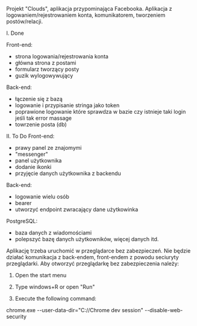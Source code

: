 Projekt "Clouds", aplikacja przypominająca Facebooka. Aplikacja z logowaniem/rejestrowaniem konta, komunikatorem, tworzeniem postów/relacji.

I. Done

Front-end:
- strona logowania/rejestrowania konta
- główna strona z postami
- formularz tworzący posty
- guzik wylogowywujący

Back-end:
- łączenie się z bazą
- logowanie i przypisanie stringa jako token
- poprawione logowanie które sprawdza w bazie czy istnieje taki login jeśli tak error massage
- towrzenie posta (db)

II. To Do
Front-end:
- prawy panel ze znajomymi
- "messenger"
- panel użytkownika
- dodanie ikonki
- przyjęcie danych użytkownika z backendu

Back-end:
- logowanie wielu osób
- bearer
- utworzyć endpoint zwracający dane użytkowinka

PostgreSQL:
- baza danych z wiadomościami
- polepszyć bazę danych użytkowników, więcej danych itd.



Aplikację trzeba uruchomić w przeglądarce bez zabezpieczeń. Nie będzie działać komunikacja z back-endem, front-endem z powodu seciuryty przeglądarki.
Aby otworzyć przeglądarkę bez zabezpieczenia należy:

1. Open the start menu

2. Type windows+R or open "Run"

3. Execute the following command:

 chrome.exe --user-data-dir="C://Chrome dev session" --disable-web-security

